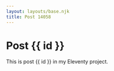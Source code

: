 ```yaml
---
layout: layouts/base.njk
title: Post 14058
---
```


# Post {{ id }}

This is post {{ id }} in my Eleventy project.
